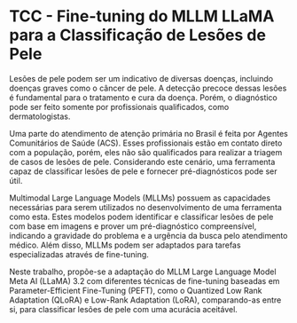 # TCC - Fine-tuning do MLLM LLaMA para a Classificação de Lesões de Pele

Lesões de pele podem ser um indicativo de diversas doenças, incluindo doenças graves como o câncer de pele. A detecção precoce dessas lesões é fundamental para o tratamento e cura da doença. Porém, o diagnóstico pode ser feito somente por profissionais qualificados, como dermatologistas.

Uma parte do atendimento de atenção primária no Brasil é feita por Agentes Comunitários de Saúde (ACS). Esses profissionais estão em contato direto com a população, porém, eles não são qualificados para realizar a triagem de casos de lesões de pele. Considerando este cenário, uma ferramenta capaz de classificar lesões de pele e fornecer pré-diagnósticos pode ser útil.

Multimodal Large Language Models (MLLMs) possuem as capacidades necessárias para serem utilizados no desenvolvimento de uma ferramenta como esta. Estes modelos podem identificar e classificar lesões de pele com base em imagens e prover um pré-diagnóstico compreensível, indicando a gravidade do problema e a urgência da busca pelo atendimento médico. Além disso, MLLMs podem ser adaptados para tarefas especializadas através de fine-tuning.

Neste trabalho, propõe-se a adaptação do MLLM Large Language Model Meta AI (LLaMA) 3.2 com diferentes técnicas de fine-tuning baseadas em Parameter-Efficient Fine-Tuning (PEFT), como o Quantized Low Rank Adaptation (QLoRA) e Low-Rank Adaptation (LoRA), comparando-as entre si, para classificar lesões de pele com uma acurácia aceitável.